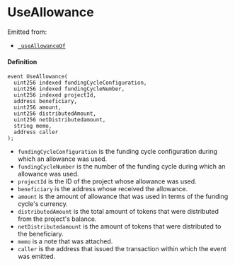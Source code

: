 # UseAllowance

Emitted from:

* [`_useAllowanceOf`](/dev/api/contracts/or-payment-terminals/or-abstract/jbpayoutredemptionpaymentterminal/write/-_useallowanceof.md)

#### Definition

```
event UseAllowance(
  uint256 indexed fundingCycleConfiguration,
  uint256 indexed fundingCycleNumber,
  uint256 indexed projectId,
  address beneficiary,
  uint256 amount,
  uint256 distributedAmount,
  uint256 netDistributedamount,
  string memo,
  address caller
);
```

* `fundingCycleConfiguration` is the funding cycle configuration during which an allowance was used.
* `fundingCycleNumber` is the number of the funding cycle during which an allowance was used.
* `projectId` is the ID of the project whose allowance was used.
* `beneficiary` is the address whose received the allowance.
* `amount` is the amount of allowance that was used in terms of the funding cycle's currency.
* `distributedAmount` is the total amount of tokens that were distributed from the project's balance.
* `netDistributedamount` is the amount of tokens that were distributed to the beneficiary.
* `memo` is a note that was attached.
* `caller` is the address that issued the transaction within which the event was emitted.
